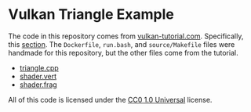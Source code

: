 # Vulkan Triangle Example

The code in this repository comes from [vulkan-tutorial.com](https://vulkan-tutorial.com/).
Specifically, this [section](https://vulkan-tutorial.com/Drawing_a_triangle/Swap_chain_recreation).
The `Dockerfile`, `run.bash`, and `source/Makefile` files were handmade for this repository, but the
other files come from the tutorial.

* [triangle.cpp](https://github.com/Overv/VulkanTutorial/blob/7619952693943d8427b7ad49dab5b36bf31a3405/code/16_swap_chain_recreation.cpp)
* [shader.vert](https://github.com/Overv/VulkanTutorial/blob/7619952693943d8427b7ad49dab5b36bf31a3405/code/09_shader_base.vert)
* [shader.frag](https://github.com/Overv/VulkanTutorial/blob/7619952693943d8427b7ad49dab5b36bf31a3405/code/09_shader_base.frag)

All of this code is licensed under the [CC0 1.0 Universal](https://creativecommons.org/publicdomain/zero/1.0/) license.
